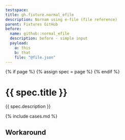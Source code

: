 ```yaml
---
testspace:
title: gh.fixture.normal_efile
description: Nornam using e-file (file reference)
parent: Fixtures GitHub
before:
  name: github::normal_efile
  description: before - simple input
  payload: 
    a: this
    b: that
    file: "@file.json"
---
```



{% if page %} {% assign spec = page %} {% endif %}

# {{ spec.title }}
{{ spec.description }}

{% include cases.md %}

## Workaround



